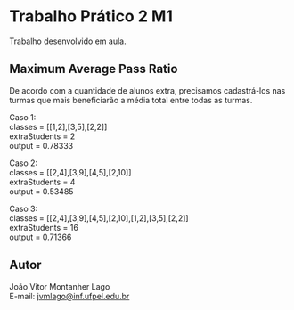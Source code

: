 # Trabalho Prático 2 M1

Trabalho desenvolvido em aula.

## Maximum Average Pass Ratio

De acordo com a quantidade de alunos extra, precisamos cadastrá-los nas turmas que mais beneficiarão a média total entre todas as turmas.

Caso 1:\
classes = [[1,2],[3,5],[2,2]]\
extraStudents = 2\
output = 0.78333

Caso 2:\
classes = [[2,4],[3,9],[4,5],[2,10]]\
extraStudents = 4\
output = 0.53485

Caso 3:\
classes = [[2,4],[3,9],[4,5],[2,10],[1,2],[3,5],[2,2]]\
extraStudents = 16\
output = 0.71366

## Autor

João Vitor Montanher Lago\
E-mail: jvmlago@inf.ufpel.edu.br
